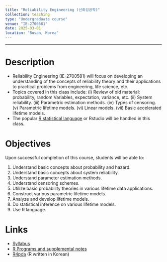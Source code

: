 ```yaml
---
title: "Reliability Engineering (신뢰성공학)"
collection: teaching
type: "Undergraduate course"
venue: "IE-2700581"
date: 2025-03-01
location: "Busan, Korea"
---
```

---

Description
======
+ Reliability Engineering (IE-2700581) will focus on developing an understanding
of the concepts of reliability theory and their applications to practical problems
from engineering, life science, etc. 
+ Topics covered in this class include:
(i) Review of old material: probability, random Variables, expectation, variance, etc.
(ii) System reliability.
(iii) Parametric estimation methods.
(iv) Types of censoring.
(v) Parametric lifetime models.
(vi) Linear models.
(vii) Basic accelerated lifetime models.
+ The popular [R statistical language](https://www.r-project.org/) 
  or Rstudio will be handled in this class.

Objectives 
======
Upon successful completion of this course, students will be able to:
1. Understand basic concepts about probability and hazard.
1. Understand basic concepts about system reliability.
1. Understand parameter estimation methods.
1. Understand censoring schemes.
1. Utilize basic probability theories in various lifetime data applications.
1. Construct various parametric lifetime models.
1. Analyze and develop lifetime models.
1. Do statistical inference on various lifetime models.
1. Use R language.

Links
======
+ [Syllabus](/files/syllabus/syl-IE-2700581-2025.pdf)
+ [R Programs and supplemental notes](https://github.com/AppliedStat/class/tree/master/Reliability)
+ [R4pda](https://enook.jbnu.ac.kr/16/ch01/01/r4pda.pdf) (R written in Korean)
